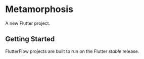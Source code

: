 # Metamorphosis

A new Flutter project.

## Getting Started

FlutterFlow projects are built to run on the Flutter _stable_ release.
